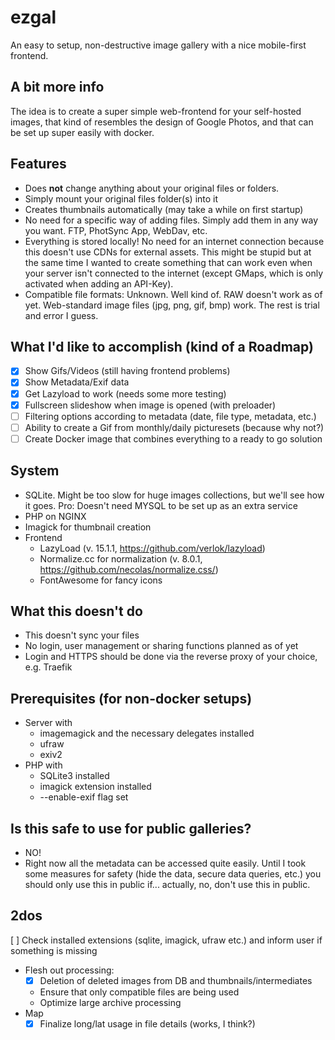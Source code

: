 # ezgal
An easy to setup, non-destructive image gallery with a nice mobile-first frontend.

## A bit more info
The idea is to create a super simple web-frontend for your self-hosted images, that kind of resembles the design of Google Photos, and that can be set up super easily with docker. 

## Features
* Does **not** change anything about your original files or folders.
* Simply mount your original files folder(s) into it
* Creates thumbnails automatically (may take a while on first startup)
* No need for a specific way of adding files. Simply add them in any way you want. FTP, PhotSync App, WebDav, etc.
* Everything is stored locally! No need for an internet connection because this doesn't use CDNs for external assets. This might be stupid but at the same time I wanted to create something that can work even when your server isn't connected to the internet (except GMaps, which is only activated when adding an API-Key).
* Compatible file formats: Unknown. Well kind of. RAW doesn't work as of yet. Web-standard image files (jpg, png, gif, bmp) work. The rest is trial and error I guess.

## What I'd like to accomplish (kind of a Roadmap)
- [x] Show Gifs/Videos (still having frontend problems)
- [x] Show Metadata/Exif data
- [x] Get Lazyload to work (needs some more testing)
- [x] Fullscreen slideshow when image is opened (with preloader)
- [ ] Filtering options according to metadata (date, file type, metadata, etc.)
- [ ] Ability to create a Gif from monthly/daily picturesets (because why not?)
- [ ] Create Docker image that combines everything to a ready to go solution

## System
* SQLite. Might be too slow for huge images collections, but we'll see how it goes. Pro: Doesn't need MYSQL to be set up as an extra service
* PHP on NGINX
* Imagick for thumbnail creation
* Frontend
  * LazyLoad (v. 15.1.1, https://github.com/verlok/lazyload)
  * Normalize.cc for normalization (v. 8.0.1, https://github.com/necolas/normalize.css/)
  * FontAwesome for fancy icons

## What this doesn't do
* This doesn't sync your files
* No login, user management or sharing functions planned as of yet
* Login and HTTPS should be done via the reverse proxy of your choice, e.g. Traefik

## Prerequisites (for non-docker setups)
* Server with
  * imagemagick and the necessary delegates installed
  * ufraw
  * exiv2
* PHP with
  * SQLite3 installed
  * imagick extension installed
  * --enable-exif flag set
 
 ## Is this safe to use for public galleries?
 * NO!
 * Right now all the metadata can be accessed quite easily. Until I took some measures for safety (hide the data, secure data queries, etc.) you should only use this in public if... actually, no, don't use this in public.

## 2dos
[ ] Check installed extensions (sqlite, imagick, ufraw etc.) and inform user if something is missing
* Flesh out processing:
  * [x] Deletion of deleted images from DB and thumbnails/intermediates
  * Ensure that only compatible files are being used
  * Optimize large archive processing
* Map
  * [x] Finalize long/lat usage in file details (works, I think?)